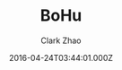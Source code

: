 ---
title: BoHu
github: 'https://github.com/Clark-Zhao/bohu-jekyll-theme'
demo: 'https://llawlight.github.io/bohu-jekyll-theme/'
author: Clark Zhao
ssg:
  - Jekyll
cms:
  - No Cms
date: 2016-04-24T03:44:01.000Z
github_branch: gh-pages
description: My first JEKYLL-THEME
stale: false
---